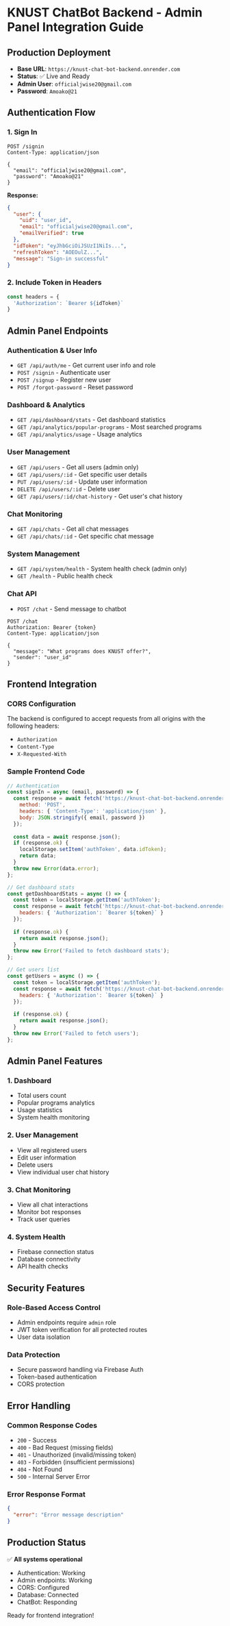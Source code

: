 # KNUST ChatBot Backend - Admin Panel Integration Guide

## Production Deployment
- **Base URL**: `https://knust-chat-bot-backend.onrender.com`
- **Status**: ✅ Live and Ready
- **Admin User**: `officialjwise20@gmail.com`
- **Password**: `Amoako@21`

## Authentication Flow

### 1. Sign In
```http
POST /signin
Content-Type: application/json

{
  "email": "officialjwise20@gmail.com",
  "password": "Amoako@21"
}
```

**Response:**
```json
{
  "user": {
    "uid": "user_id",
    "email": "officialjwise20@gmail.com",
    "emailVerified": true
  },
  "idToken": "eyJhbGciOiJSUzI1NiIs...",
  "refreshToken": "AOEOulZ...",
  "message": "Sign-in successful"
}
```

### 2. Include Token in Headers
```javascript
const headers = {
  'Authorization': `Bearer ${idToken}`
}
```

## Admin Panel Endpoints

### Authentication & User Info
- `GET /api/auth/me` - Get current user info and role
- `POST /signin` - Authenticate user
- `POST /signup` - Register new user
- `POST /forgot-password` - Reset password

### Dashboard & Analytics
- `GET /api/dashboard/stats` - Get dashboard statistics
- `GET /api/analytics/popular-programs` - Most searched programs
- `GET /api/analytics/usage` - Usage analytics

### User Management
- `GET /api/users` - Get all users (admin only)
- `GET /api/users/:id` - Get specific user details
- `PUT /api/users/:id` - Update user information
- `DELETE /api/users/:id` - Delete user
- `GET /api/users/:id/chat-history` - Get user's chat history

### Chat Monitoring
- `GET /api/chats` - Get all chat messages
- `GET /api/chats/:id` - Get specific chat message

### System Management
- `GET /api/system/health` - System health check (admin only)
- `GET /health` - Public health check

### Chat API
- `POST /chat` - Send message to chatbot

```http
POST /chat
Authorization: Bearer {token}
Content-Type: application/json

{
  "message": "What programs does KNUST offer?",
  "sender": "user_id"
}
```

## Frontend Integration

### CORS Configuration
The backend is configured to accept requests from all origins with the following headers:
- `Authorization`
- `Content-Type`
- `X-Requested-With`

### Sample Frontend Code

```javascript
// Authentication
const signIn = async (email, password) => {
  const response = await fetch('https://knust-chat-bot-backend.onrender.com/signin', {
    method: 'POST',
    headers: { 'Content-Type': 'application/json' },
    body: JSON.stringify({ email, password })
  });
  
  const data = await response.json();
  if (response.ok) {
    localStorage.setItem('authToken', data.idToken);
    return data;
  }
  throw new Error(data.error);
};

// Get dashboard stats
const getDashboardStats = async () => {
  const token = localStorage.getItem('authToken');
  const response = await fetch('https://knust-chat-bot-backend.onrender.com/api/dashboard/stats', {
    headers: { 'Authorization': `Bearer ${token}` }
  });
  
  if (response.ok) {
    return await response.json();
  }
  throw new Error('Failed to fetch dashboard stats');
};

// Get users list
const getUsers = async () => {
  const token = localStorage.getItem('authToken');
  const response = await fetch('https://knust-chat-bot-backend.onrender.com/api/users', {
    headers: { 'Authorization': `Bearer ${token}` }
  });
  
  if (response.ok) {
    return await response.json();
  }
  throw new Error('Failed to fetch users');
};
```

## Admin Panel Features

### 1. Dashboard
- Total users count
- Popular programs analytics
- Usage statistics
- System health monitoring

### 2. User Management
- View all registered users
- Edit user information
- Delete users
- View individual user chat history

### 3. Chat Monitoring
- View all chat interactions
- Monitor bot responses
- Track user queries

### 4. System Health
- Firebase connection status
- Database connectivity
- API health checks

## Security Features

### Role-Based Access Control
- Admin endpoints require `admin` role
- JWT token verification for all protected routes
- User data isolation

### Data Protection
- Secure password handling via Firebase Auth
- Token-based authentication
- CORS protection

## Error Handling

### Common Response Codes
- `200` - Success
- `400` - Bad Request (missing fields)
- `401` - Unauthorized (invalid/missing token)
- `403` - Forbidden (insufficient permissions)
- `404` - Not Found
- `500` - Internal Server Error

### Error Response Format
```json
{
  "error": "Error message description"
}
```

## Production Status
✅ **All systems operational**
- Authentication: Working
- Admin endpoints: Working
- CORS: Configured
- Database: Connected
- ChatBot: Responding

Ready for frontend integration!
